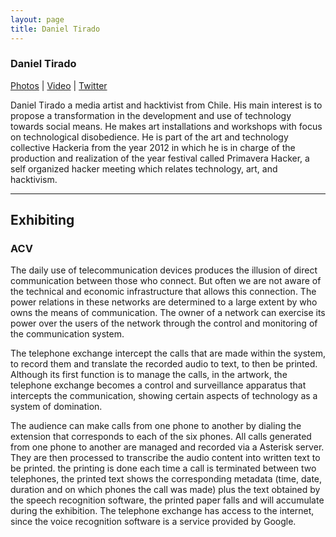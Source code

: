 ```yaml
---
layout: page
title: Daniel Tirado
---
```

<h3>Daniel Tirado</h3>
<p><a href="https://www.flickr.com/photos/89427507@N03/sets/72157648089905531/" target="_blank">Photos</a> | <a href="https://vimeo.com/121920516" target="_blank">Video</a> | <a href="https://twitter.com/dtiradob" target="_blank">Twitter</a></p>
<p>Daniel Tirado a media artist and hacktivist from Chile. His main interest is to propose a transformation in the development and use of technology towards social means. He makes art installations and workshops with focus on technological disobedience. He is part of the art and technology collective Hackeria from the year 2012 in which he is in charge of the production and realization of the year festival called Primavera Hacker, a self organized hacker meeting which relates technology, art, and hacktivism.</p>

<hr />
<h2>Exhibiting</h2>
<h3>ACV</h3>
<p>The daily use of telecommunication devices produces the illusion of direct communication between those who connect. But often we are not aware of the technical and economic infrastructure that allows this connection. The power relations in these networks are determined to a large extent by who owns the means of communication. The owner of a network can exercise its power over the users of the network through the control and monitoring of the communication system.</p>

<p>The telephone exchange intercept the calls that are made within the system, to record them and translate the recorded audio to text, to then be printed. Although its first function is to manage the calls, in the artwork, the telephone exchange becomes a control and surveillance apparatus that intercepts the communication, showing certain aspects of technology as a system of domination.</p>

<p>The audience can make calls from one phone to another by dialing the extension that corresponds to each of the six phones. All calls generated from one phone to another are managed and recorded via a Asterisk server. They are then processed to transcribe the audio content into written text to be printed. the printing is done each time a call is terminated between two telephones, the printed text shows the corresponding metadata (time, date, duration and on which phones the call was made) plus the text obtained by the speech recognition software, the printed paper falls and will accumulate during the exhibition. The telephone exchange has access to the internet, since the voice recognition software is a service provided by Google.</p>